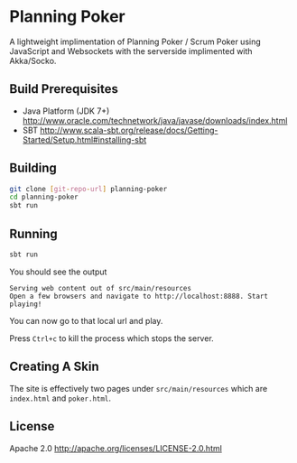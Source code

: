 # Planning Poker

A lightweight implimentation of Planning Poker / Scrum Poker using JavaScript and Websockets with the serverside implimented with Akka/Socko. 

## Build Prerequisites

  - Java Platform (JDK 7+) http://www.oracle.com/technetwork/java/javase/downloads/index.html
  - SBT http://www.scala-sbt.org/release/docs/Getting-Started/Setup.html#installing-sbt

## Building

```sh
git clone [git-repo-url] planning-poker
cd planning-poker
sbt run
```

## Running

```sh
sbt run
```
You should see the output 

```
Serving web content out of src/main/resources
Open a few browsers and navigate to http://localhost:8888. Start playing!
```

You can now go to that local url and play. 

Press ```Ctrl+c``` to kill the process which stops the server. 

## Creating A Skin

The site is effectively two pages under ```src/main/resources``` which are ```index.html``` and ```poker.html```. 

License
----

Apache 2.0 http://apache.org/licenses/LICENSE-2.0.html

